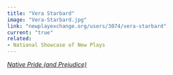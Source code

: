 ```yaml
---
title: "Vera Starbard"
image: "Vera-Starbard.jpg"
link: "newplayexchange.org/users/3074/vera-starbard"
current: "true"
related:
- National Showcase of New Plays
---
```


<a href="https://newplayexchange.org/plays/1093257/native-pride-and-prejudice" rel="nofollow">*Native Pride (and Prejudice)*</a>
